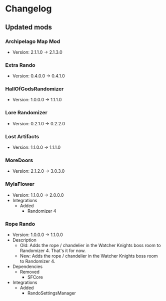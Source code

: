# Changelog


## Updated mods

### Archipelago Map Mod

- Version: 2.1.1.0 -> 2.1.3.0

### Extra Rando

- Version: 0.4.0.0 -> 0.4.1.0

### HallOfGodsRandomizer

- Version: 1.0.0.0 -> 1.1.1.0

### Lore Randomizer

- Version: 0.2.1.0 -> 0.2.2.0

### Lost Artifacts

- Version: 1.1.0.0 -> 1.1.1.0

### MoreDoors

- Version: 2.1.2.0 -> 3.0.3.0

### MylaFlower

- Version: 1.1.0.0 -> 2.0.0.0
- Integrations
  + Added
    - Randomizer 4

### Rope Rando

- Version: 1.0.0.0 -> 1.1.0.0
- Description
  + Old: Adds the rope / chandelier in the Watcher Knights boss room to Randomizer 4. That&#x27;s it for now.
  + New: Adds the rope / chandelier in the Watcher Knights boss room to Randomizer 4.
- Dependencies
  + Removed
    - SFCore
- Integrations
  + Added
    - RandoSettingsManager

